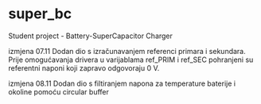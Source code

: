 # super_bc
Student project - Battery-SuperCapacitor Charger

izmjena 07.11
Dodan dio s izračunavanjem referenci primara i sekundara. Prije omogućavanja drivera u varijablama ref_PRIM i ref_SEC pohranjeni su referentni naponi koji zapravo odgovoraju 0 V.

izmjena 08.11
Dodan dio s filtiranjem napona za temperature baterije i okoline pomoću circular buffer
